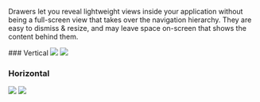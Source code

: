 Drawers let you reveal lightweight views inside your application without being a full-screen view that takes over the navigation hierarchy. They are easy to dismiss & resize, and may leave space on-screen that shows the content behind them.

<DisplayToggle onText="Dark" offText="Light" label="Theme Switcher">
### Vertical

<img className="off" src="https://res-1.cdn.office.net/files/fabric-cdn-prod_20230815.002/fabric-website/images/controls/ios/updated/img_drawer_03_floatingsheet_light.png?text=LightMode" />
<img className="on" src="https://res-1.cdn.office.net/files/fabric-cdn-prod_20230815.002/fabric-website/images/controls/ios/updated/img_drawer_03_floatingsheet_dark.png?text=DarkMode" />

### Horizontal

<img className="off" src="https://res-1.cdn.office.net/files/fabric-cdn-prod_20230815.002/fabric-website/images/controls/ios/updated/img_drawer_04_leftrightsheet_light.png?text=LightMode" />
<img className="on" src="https://res-1.cdn.office.net/files/fabric-cdn-prod_20230815.002/fabric-website/images/controls/ios/updated/img_drawer_04_leftrightsheet_dark.png?text=DarkMode" />

</DisplayToggle>
